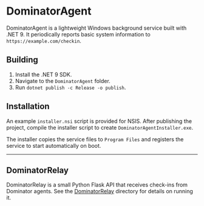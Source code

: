 # DominatorAgent

DominatorAgent is a lightweight Windows background service built with .NET 9. It periodically reports basic system information to `https://example.com/checkin`.

## Building

1. Install the .NET 9 SDK.
2. Navigate to the `DominatorAgent` folder.
3. Run `dotnet publish -c Release -o publish`.

## Installation

An example `installer.nsi` script is provided for NSIS. After publishing the project, compile the installer script to create `DominatorAgentInstaller.exe`.

The installer copies the service files to `Program Files` and registers the service to start automatically on boot.

---

## DominatorRelay

DominatorRelay is a small Python Flask API that receives check-ins from Dominator agents.
See the [DominatorRelay](./DominatorRelay/README.md) directory for details on running it.
